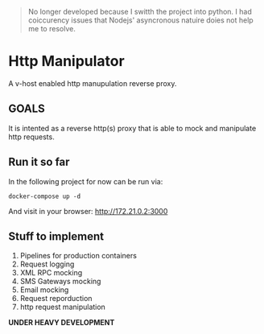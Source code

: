 > No longer developed because I switth the project into python.
> I had coiccurency issues that Nodejs' asyncronous natuire doies not help me to resolve.
 
# Http Manipulator

A v-host enabled http manupulation reverse proxy.

## GOALS
It is intented as a reverse http(s) proxy that is able to mock and manipulate http requests.

## Run it so far

In the following project for now can be run via:

```
docker-compose up -d
```

And visit in your browser: http://172.21.0.2:3000

## Stuff to implement

1. Pipelines for production containers
2. Request logging
3. XML RPC mocking
4. SMS Gateways mocking
5. Email mocking
6. Request reporduction
6. http request manipulation

**UNDER HEAVY DEVELOPMENT**
